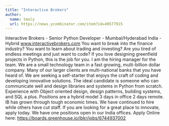 ```yaml
---
title: "Interactive Brokers"
author:
  name: tmaly
  url: https://news.ycombinator.com/item?id=40577915
---
```

Interactive Brokers - Senior Python Developer - Mumbai&#x2F;Hyderabad India - Hybrid www.interactivebrokers.com You want to break into the finance industry? You want to learn about trading and investing? Are you tired of endless meetings and just want to code? If you love designing greenfield projects in Python, this is the job for you. I am the hiring manager for the team. We are a small technology team in a fast growing, multi-billion dollar company. Many of our larger clients are multi-national banks that you have heard of. We are seeking a self-starter that enjoys the craft of coding and developing innovative solutions. The ideal candidate is someone who can communicate well and design libraries and systems in Python from scratch. Experience with Object oriented design, design patterns, building systems, and SQL a plus. Positions are a hybrid model 3 days in office 2 days remote. IB has grown through tough economic times. We have continued to hire while others have cut staff. If you are looking for a great place to innovate, apply today. We have one positions open in our India offices. Apply Online here: <a href="https:&#x2F;&#x2F;boards.greenhouse.io&#x2F;ibkr&#x2F;jobs&#x2F;6744937002" rel="nofollow">https:&#x2F;&#x2F;boards.greenhouse.io&#x2F;ibkr&#x2F;jobs&#x2F;6744937002</a>
